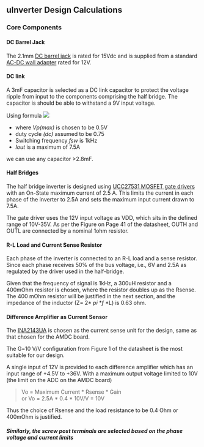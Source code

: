 ﻿## uInverter Design Calculations

### Core Components
 #### DC Barrel Jack
 
 The 2.1mm [DC barrel jack](https://www.digikey.com/en/products/detail/3643/1528-2553-ND/8346574) is rated for 15Vdc and is supplied from a standard [AC-DC wall adapter](digikey.com/en/products/detail/cui-inc/SWM30-12-NV-P5/7388285) rated for 12V. 

#### DC link 
A 3mF capacitor is selected as a DC link capacitor to protect the voltage ripple from input to the components comprising the half bridge. The capacitor is should be able to withstand a 9V input voltage. 

Using formula 
![](http://ec.kemet.com/wp-content/uploads/sites/4/2019/10/dc-link-design-tips-04-300x70.png)
 * where _Vp(max)_ is chosen to be 0.5V
 * duty cycle _(dc)_ assumed to be 0.75
 * Switching frequency _fsw_ is 1kHz
 * _Iout_ is a maximum of 7.5A 

we can use any capacitor >2.8mF. 

#### Half Bridges

The half bridge inverter is designed using [UCC27531 MOSFET gate drivers](https://www.ti.com/lit/ds/symlink/ucc27531.pdf?HQS=TI-null-null-mousermode-df-pf-null-wwe&ts=1603960573394) with an On-State maximum current of 2.5 A. This limits the current in each phase of the inverter to 2.5A and sets the maximum input current drawn to 7.5A.

The gate driver uses the 12V input voltage as VDD, which sits in the defined range of 10V-35V. As per the Figure on Page 41 of the datasheet, OUTH and OUTL are connected by a nominal 1ohm resistor. 

#### R-L Load and Current Sense Resistor

Each phase of the inverter is connected to an R-L load and a sense resistor. Since each phase receives 50% of the bus voltage, i.e., 6V and 2.5A as regulated by the driver used in the half-bridge. 

Given that the frequency of signal is 1kHz, a 300uH resistor and a 400mOhm resistor is chosen, where the resistor doubles up as the Rsense. The 400 mOhm resistor will be justified in the next section, and the impedance of the inductor (Z= 2* *pi* **f* *L) is 0.63 ohm.

#### Difference Amplifier as Current Sensor

The [INA2143UA](https://www.ti.com/lit/ds/symlink/ina143.pdf?ts=1603995270732&ref_url=https%253A%252F%252Fwww.google.com%252F) is chosen as the current sense unit for the design, same as that chosen for the AMDC board. 

The G=10 V/V configuration from Figure 1 of the datasheet is the most suitable for our design.

A single input of 12V is provided to each difference amplifier which has an input range of +4.5V to +36V. With a maximum output voltage limited to 10V (the limit on the ADC on the AMDC board)   

> Vo = Maximum Current * Rsense * Gain  
> or  Vo = 2.5A * 0.4 * 10V/V = 10V

Thus the choice of Rsense and the load resistance to be 0.4 Ohm or 400mOhm is justified. 

##### Similarly, the screw post terminals are selected based on the phase voltage and current limits
